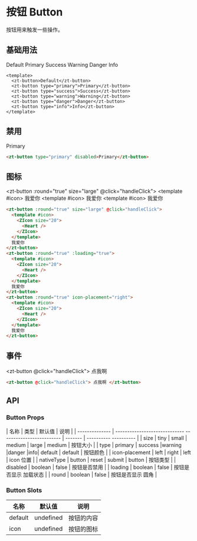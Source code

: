 # 按钮 Button

按钮⽤来触发⼀些操作。

## 基础⽤法

<script setup lang="ts">
import { BatteryDead,BatteryFullSharp,Heart }
from '@vicons/ionicons5'
const handleClick = () =>{
 alert('1')
}
</script>

<zt-button>Default</zt-button>
<zt-button type="primary">Primary</zt-button>
<zt-button type="success">Success</zt-button>
<zt-button type="warning">Warning</zt-button>
<zt-button type="danger">Danger</zt-button>
<zt-button type="info">Info</zt-button>

```vue
<template>
  <zt-button>Default</zt-button>
  <zt-button type="primary">Primary</zt-button>
  <zt-button type="success">Success</zt-button>
  <zt-button type="warning">Warning</zt-button>
  <zt-button type="danger">Danger</zt-button>
  <zt-button type="info">Info</zt-button>
</template>
```

## 禁⽤

<zt-button type="primary"
disabled>Primary</zt-button>

```html
<zt-button type="primary" disabled>Primary</zt-button>
```

## 图标

<zt-button :round="true" size="large"
@click="handleClick">
<template #icon>
<ZIcon size="20">
<Heart />
</ZIcon>
</template>
我爱你
</zt-button>
<zt-button :round="true" :loading="true">
<template #icon>
<ZIcon size="20">
<Heart />
</ZIcon>
</template>
我爱你
</zt-button>
<zt-button :round="true" icon-placement="right">
<template #icon>
<ZIcon size="20">
<Heart />
</ZIcon>
</template>
我爱你
</zt-button>

```html
<zt-button :round="true" size="large" @click="handleClick">
  <template #icon>
    <ZIcon size="20">
      <Heart />
    </ZIcon>
  </template>
  我爱你
</zt-button>
<zt-button :round="true" :loading="true">
  <template #icon>
    <ZIcon size="20">
      <Heart />
    </ZIcon>
  </template>
  我爱你
</zt-button>
<zt-button :round="true" icon-placement="right">
  <template #icon>
    <ZIcon size="20">
      <Heart />
    </ZIcon>
  </template>
  我爱你
</zt-button>
```

## 事件

<zt-button @click="handleClick">
点我啊
</zt-button>

```html
<zt-button @click="handleClick"> 点我啊 </zt-button>
```

## API

### Button Props

| 名称 | 类型
| 默认值 | 说明
|
| -------------- | -----------------------------
------------------------- | ------- | ----------
---------- |
| size | tiny \| small \| medium \|
large | medium | 按钮⼤⼩
|
| type | primary \| success \|warning
\|danger \|info\| default | default | 按钮颜⾊
|
| icon-placement | left \| right
| left | icon 位置
|
| nativeType | button \| reset \| submit
| button | 按钮类型
|
| disabled | boolean
| false | 按钮是否禁⽤
|
| loading | boolean
| false | 按钮是否显示
加载状态 |
| round | boolean
| false | 按钮是否显示
圆⻆ |

### Button Slots

| 名称    | 默认值    | 说明       |
| ------- | --------- | ---------- |
| default | undefined | 按钮的内容 |
| icon    | undefined | 按钮的图标 |
